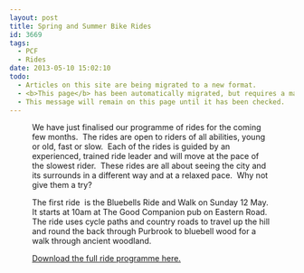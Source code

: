 ```yaml
---
layout: post
title: Spring and Summer Bike Rides
id: 3669
tags:
  - PCF
  - Rides
date: 2013-05-10 15:02:10
todo:
  - Articles on this site are being migrated to a new format.
  - <b>This page</b> has been automatically migrated, but requires a manual check-&amp;-tune to ensure the format and links all work as expected.
  - This message will remain on this page until it has been checked.
---
```


<figure id="attachment_3670" align="alignright" width="211"][![Ride programme - spring summer 2013](http://www.pompeybug.co.uk/wp-content/uploads/2013/05/Ride-programme-spring-summer-2013v2-211x300.jpg "Ride programme - spring summer 2013")](http://www.pompeybug.co.uk/wp-content/uploads/2013/05/Ride-programme-spring-summer-2013v2.pdf) Ride programme - spring summer 2013</figure>

We have just finalised our programme of rides for the coming few months.  The rides are open to riders of all abilities, young or old, fast or slow.  Each of the rides is guided by an experienced, trained ride leader and will move at the pace of the slowest rider.  These rides are all about seeing the city and its surrounds in a different way and at a relaxed pace.  Why not give them a try?

The first ride  is the Bluebells Ride and Walk on Sunday 12 May. It starts at 10am at The Good Companion pub on Eastern Road. The ride uses cycle paths and country roads to travel up the hill and round the back through Purbrook to bluebell wood for a walk through ancient woodland.

[Download the full ride programme here.](http://www.pompeybug.co.uk/wp-content/uploads/2013/05/Ride-programme-spring-summer-2013v2.pdf "PCF Spring - Summer ride programme")